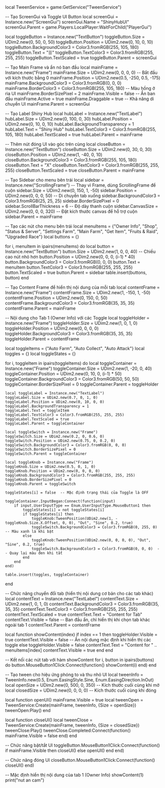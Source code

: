 local TweenService = game:GetService("TweenService")

-- Tạo ScreenGui và Toggle UI Button
local screenGui = Instance.new("ScreenGui")
screenGui.Name = "ShinyHubUI"
screenGui.Parent = game.Players.LocalPlayer:WaitForChild("PlayerGui")

local toggleButton = Instance.new("TextButton")
toggleButton.Size = UDim2.new(0, 50, 0, 50)
toggleButton.Position = UDim2.new(0, 10, 0, 10)
toggleButton.BackgroundColor3 = Color3.fromRGB(255, 105, 180)
toggleButton.Text = "☰"
toggleButton.TextColor3 = Color3.fromRGB(255, 255, 255)
toggleButton.TextScaled = true
toggleButton.Parent = screenGui

-- Tạo Main Frame và ẩn nó ban đầu
local mainFrame = Instance.new("Frame")
mainFrame.Size = UDim2.new(0, 0, 0, 0)  -- Bắt đầu với kích thước bằng 0
mainFrame.Position = UDim2.new(0.5, -250, 0.5, -175)
mainFrame.BackgroundColor3 = Color3.fromRGB(0, 0, 0)
mainFrame.BorderColor3 = Color3.fromRGB(255, 105, 180)  -- Màu hồng ở rìa UI
mainFrame.BorderSizePixel = 2
mainFrame.Visible = false  -- Ẩn ban đầu
mainFrame.Active = true
mainFrame.Draggable = true  -- Khả năng di chuyển UI
mainFrame.Parent = screenGui

-- Tạo Label Shiny Hub
local hubLabel = Instance.new("TextLabel")
hubLabel.Size = UDim2.new(0, 100, 0, 30)
hubLabel.Position = UDim2.new(0, 10, 0, 10)
hubLabel.BackgroundTransparency = 1
hubLabel.Text = "Shiny Hub"
hubLabel.TextColor3 = Color3.fromRGB(255, 105, 180)
hubLabel.TextScaled = true
hubLabel.Parent = mainFrame

-- Thêm nút đóng UI vào góc trên cùng
local closeButton = Instance.new("TextButton")
closeButton.Size = UDim2.new(0, 30, 0, 30)
closeButton.Position = UDim2.new(1, -40, 0, 10)
closeButton.BackgroundColor3 = Color3.fromRGB(255, 105, 180)
closeButton.Text = "X"
closeButton.TextColor3 = Color3.fromRGB(255, 255, 255)
closeButton.TextScaled = true
closeButton.Parent = mainFrame

-- Tạo Sidebar cho menu bên trái
local sidebar = Instance.new("ScrollingFrame")  -- Thay vì Frame, dùng ScrollingFrame để cuộn
sidebar.Size = UDim2.new(0, 150, 1, -50)
sidebar.Position = UDim2.new(0, 0, 0, 50)  -- Di chuyển tab xuống
sidebar.BackgroundColor3 = Color3.fromRGB(25, 25, 25)
sidebar.BorderSizePixel = 0
sidebar.ScrollBarThickness = 6  -- Độ dày thanh cuộn
sidebar.CanvasSize = UDim2.new(0, 0, 0, 320)  -- Đặt kích thước canvas để hỗ trợ cuộn
sidebar.Parent = mainFrame

-- Tạo các nút cho menu bên trái
local menuItems = {"Owner Info", "Shop", "Status & Server", "Settings Farm", "Main Farm", "Get Item", "Fruits & Raid", "Upgraded Race"}
local buttons = {}

for i, menuItem in ipairs(menuItems) do
    local button = Instance.new("TextButton")
    button.Size = UDim2.new(1, 0, 0, 40)  -- Chiều cao nút nhỏ hơn
    button.Position = UDim2.new(0, 0, 0, (i-1) * 40)
    button.BackgroundColor3 = Color3.fromRGB(0, 0, 0)
    button.Text = menuItem
    button.TextColor3 = Color3.fromRGB(255, 255, 255)
    button.TextScaled = true
    button.Parent = sidebar
    table.insert(buttons, button)
end

-- Tạo Content Frame để hiển thị nội dung của mỗi tab
local contentFrame = Instance.new("Frame")
contentFrame.Size = UDim2.new(1, -150, 1, -50)
contentFrame.Position = UDim2.new(0, 150, 0, 50)
contentFrame.BackgroundColor3 = Color3.fromRGB(35, 35, 35)
contentFrame.Parent = mainFrame

-- Nội dung cho Tab 1 (Owner Info) với các Toggle
local toggleHolder = Instance.new("Frame")
toggleHolder.Size = UDim2.new(1, 0, 1, 0)
toggleHolder.Position = UDim2.new(0, 0, 0, 0)
toggleHolder.BackgroundColor3 = Color3.fromRGB(35, 35, 35)
toggleHolder.Parent = contentFrame

local toggleItems = {"Auto Farm", "Auto Collect", "Auto Attack"}
local toggles = {}
local toggleStates = {}

for i, toggleItem in ipairs(toggleItems) do
    local toggleContainer = Instance.new("Frame")
    toggleContainer.Size = UDim2.new(1, -20, 0, 40)
    toggleContainer.Position = UDim2.new(0, 10, 0, (i-1) * 50)
    toggleContainer.BackgroundColor3 = Color3.fromRGB(50, 50, 50)
    toggleContainer.BorderSizePixel = 0
    toggleContainer.Parent = toggleHolder
    
    local toggleLabel = Instance.new("TextLabel")
    toggleLabel.Size = UDim2.new(0.7, 0, 1, 0)
    toggleLabel.Position = UDim2.new(0, 10, 0, 0)
    toggleLabel.BackgroundTransparency = 1
    toggleLabel.Text = toggleItem
    toggleLabel.TextColor3 = Color3.fromRGB(255, 255, 255)
    toggleLabel.TextScaled = true
    toggleLabel.Parent = toggleContainer
    
    local toggleSwitch = Instance.new("Frame")
    toggleSwitch.Size = UDim2.new(0.2, 0, 0.6, 0)
    toggleSwitch.Position = UDim2.new(0.75, 0, 0.2, 0)
    toggleSwitch.BackgroundColor3 = Color3.fromRGB(0, 0, 0)
    toggleSwitch.BorderSizePixel = 0
    toggleSwitch.Parent = toggleContainer
    
    local toggleKnob = Instance.new("Frame")
    toggleKnob.Size = UDim2.new(0.5, 0, 1, 0)
    toggleKnob.Position = UDim2.new(0, 0, 0, 0)
    toggleKnob.BackgroundColor3 = Color3.fromRGB(255, 255, 255)
    toggleKnob.BorderSizePixel = 0
    toggleKnob.Parent = toggleSwitch
    
    toggleStates[i] = false  -- Mặc định trạng thái của Toggle là OFF
    
    toggleContainer.InputBegan:Connect(function(input)
        if input.UserInputType == Enum.UserInputType.MouseButton1 then
            toggleStates[i] = not toggleStates[i]
            if toggleStates[i] then
                toggleKnob:TweenPosition(UDim2.new(1, -toggleKnob.Size.X.Offset, 0, 0), "Out", "Sine", 0.2, true)
                toggleSwitch.BackgroundColor3 = Color3.fromRGB(0, 255, 0)  -- Màu xanh lá khi bật
            else
                toggleKnob:TweenPosition(UDim2.new(0, 0, 0, 0), "Out", "Sine", 0.2, true)
                toggleSwitch.BackgroundColor3 = Color3.fromRGB(0, 0, 0)  -- Quay lại màu đen khi tắt
            end
        end
    end)
    
    table.insert(toggles, toggleContainer)
end

-- Chức năng chuyển đổi tab (hiển thị nội dung cơ bản cho các tab khác)
local contentText = Instance.new("TextLabel")
contentText.Size = UDim2.new(1, 0, 1, 0)
contentText.BackgroundColor3 = Color3.fromRGB(35, 35, 35)
contentText.TextColor3 = Color3.fromRGB(255, 255, 255)
contentText.TextScaled = true
contentText.Text = "Content for Tab"
contentText.Visible = false  -- Ban đầu ẩn, chỉ hiển thị khi chọn tab khác ngoài tab 1
contentText.Parent = contentFrame

local function showContent(index)
    if index == 1 then
        toggleHolder.Visible = true
        contentText.Visible = false  -- Ẩn nội dung mặc định khi hiển thị các toggle
    else
        toggleHolder.Visible = false
        contentText.Text = "Content for " .. menuItems[index]
        contentText.Visible = true
    end
end

-- Kết nối các nút tab với hàm showContent
for i, button in ipairs(buttons) do
    button.MouseButton1Click:Connect(function()
        showContent(i)
    end)
end

-- Tạo tween cho hiệu ứng phóng to và thu nhỏ UI
local tweenInfo = TweenInfo.new(0.5, Enum.EasingStyle.Sine, Enum.EasingDirection.InOut)
local openSize = UDim2.new(0, 500, 0, 350)  -- Kích thước cuối cùng khi mở
local closedSize = UDim2.new(0, 0, 0, 0)    -- Kích thước cuối cùng khi đóng

local function openUI()
    mainFrame.Visible = true
    local tweenOpen = TweenService:Create(mainFrame, tweenInfo, {Size = openSize})
    tweenOpen:Play()
end

local function closeUI()
    local tweenClose = TweenService:Create(mainFrame, tweenInfo, {Size = closedSize})
    tweenClose:Play()
    tweenClose.Completed:Connect(function()
        mainFrame.Visible = false
    end)
end

-- Chức năng bật/tắt UI
toggleButton.MouseButton1Click:Connect(function()
    if mainFrame.Visible then
        closeUI()
    else
        openUI()
    end
end)

-- Chức năng đóng UI
closeButton.MouseButton1Click:Connect(function()
    closeUI()
end)

-- Mặc định hiển thị nội dung của tab 1 (Owner Info)
showContent(1)
print("nut an cam")
